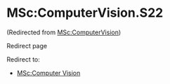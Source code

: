 






MSc:ComputerVision.S22
======================



(Redirected from [MSc:ComputerVision](/index.php?title=MSc:ComputerVision&redirect=no "MSc:ComputerVision"))  

Redirect page


Redirect to:

* [MSc:Computer Vision](/index.php?title=MSc:Computer_Vision&redirect=no "MSc:Computer Vision")









